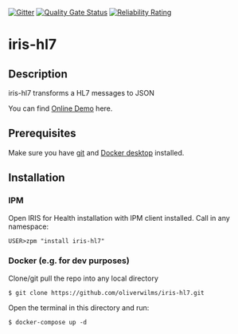  [![Gitter](https://img.shields.io/badge/Available%20on-Intersystems%20Open%20Exchange-00b2a9.svg)](https://openexchange.intersystems.com/package/iris-hl7)
 [![Quality Gate Status](https://community.objectscriptquality.com/api/project_badges/measure?project=intersystems_iris_community%2Firis-hl7&metric=alert_status)](https://community.objectscriptquality.com/dashboard?id=intersystems_iris_community%2Firis-hl7)
 [![Reliability Rating](https://community.objectscriptquality.com/api/project_badges/measure?project=intersystems_iris_community%2Firis-hl7&metric=reliability_rating)](https://community.objectscriptquality.com/dashboard?id=intersystems_iris_community%2Firis-hl7)

# iris-hl7

## Description
iris-hl7 transforms a HL7 messages to JSON

You can find [Online Demo](https://iris-hl7.demo.community.intersystems.com/csp/user/EnsPortal.ProductionConfig.zen?PRODUCTION=otw.NewProduction&$NAMESPACE=USER) here.

## Prerequisites
Make sure you have [git](https://git-scm.com/book/en/v2/Getting-Started-Installing-Git) and [Docker desktop](https://www.docker.com/products/docker-desktop) installed.

## Installation 

### IPM

Open IRIS for Health installation with IPM client installed. Call in any namespace:

```
USER>zpm "install iris-hl7"
```

### Docker (e.g. for dev purposes)

Clone/git pull the repo into any local directory

```
$ git clone https://github.com/oliverwilms/iris-hl7.git
```

Open the terminal in this directory and run:

```
$ docker-compose up -d
```
